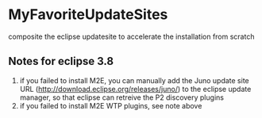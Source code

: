 MyFavoriteUpdateSites
=====================

composite the eclipse updatesite to accelerate the installation from scratch


Notes for eclipse 3.8
-------------------
1. if you failed to install M2E, you can manually add the Juno update site URL (http://download.eclipse.org/releases/juno/) to the eclipse update manager, so that eclipse can retreive the P2 discovery plugins
2. if you failed to install M2E WTP plugins, see note above
